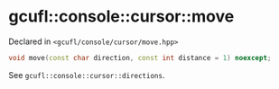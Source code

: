 # gcufl::console::cursor::move
Declared in `<gcufl/console/cursor/move.hpp>`
```cpp
void move(const char direction, const int distance = 1) noexcept;
```
See `gcufl::console::cursor::directions`.
